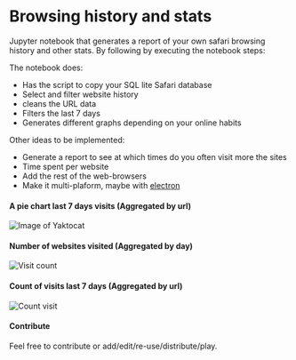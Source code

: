 # Browsing history and stats
Jupyter notebook that generates a report of your own safari browsing history and other stats. By following by executing the notebook steps:

The notebook does:
* Has the script to copy your SQL lite Safari database
* Select and filter website history
* cleans the URL data
* Filters the last 7 days
* Generates different graphs depending on your online habits

Other ideas to be implemented:
* Generate a report to see at which times do you often visit more the sites
* Time spent per website
* Add the rest of the web-browsers
* Make it multi-plaform, maybe with [electron](http://electronjs.org)

#### A pie chart last 7 days visits (Aggregated by url)
![Image of Yaktocat](https://user-images.githubusercontent.com/62764972/95521895-b4ec5c00-0998-11eb-9487-afb6a73038ae.png)

#### Number of websites visited (Aggregated by day)
![Visit count](https://user-images.githubusercontent.com/62764972/95521911-be75c400-0998-11eb-849e-a29b73f50378.png)


#### Count of visits last 7 days (Aggregated by url)
![Count visit](https://user-images.githubusercontent.com/62764972/95521908-bcac0080-0998-11eb-896a-717625a732a8.png)

#### Contribute
Feel free to contribute or add/edit/re-use/distribute/play.

